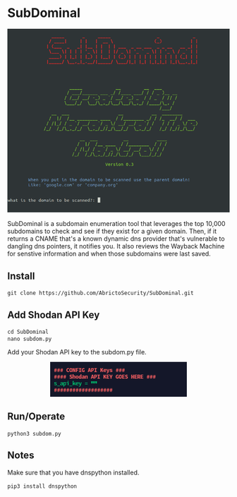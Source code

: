 # SubDominal<br />
<p align="center">
  <img src="/imgs/subDom.png">
</p>
SubDominal is a subdomain enumeration tool that leverages the top 10,000 subdomains to check and see if they exist for a given domain. Then, if it returns a CNAME that's a known dynamic dns provider that's vulnerable to dangling dns pointers, it notifies you. It also reviews the Wayback Machine for senstive information and when those subdomains were last saved.

## Install
```
git clone https://github.com/AbrictoSecurity/SubDominal.git
```

## Add Shodan API Key
```
cd SubDominal
nano subdom.py
```
Add your Shodan API key to the subdom.py file. 
<p align="center">
  <img src="/imgs/api.png">
</p>

## Run/Operate
```
python3 subdom.py
```

## Notes
Make sure that you have dnspython installed.
```
pip3 install dnspython
```
